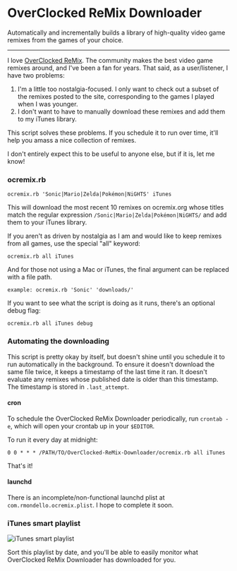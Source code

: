 # OverClocked ReMix Downloader

Automatically and incrementally builds a library of high-quality video game remixes from the games of your choice.

---

I love [OverClocked ReMix](http://ocremix.org/). The community makes the best video game remixes around, and I've been a fan for years. That said, as a user/listener, I have two problems:

1. I'm a little too nostalgia-focused. I only want to check out a subset of the remixes posted to the site, corresponding to the games I played when I was younger.
2. I don't want to have to manually download these remixes and add them to my iTunes library.

This script solves these problems. If you schedule it to run over time, it'll help you amass a nice collection of remixes.

I don't entirely expect this to be useful to anyone else, but if it is, let me know!

### ocremix.rb

	ocremix.rb 'Sonic|Mario|Zelda|Pokémon|NiGHTS' iTunes

This will download the most recent 10 remixes on ocremix.org whose titles match the regular expression `/Sonic|Mario|Zelda|Pokémon|NiGHTS/` and add them to your iTunes library.

If you aren't as driven by nostalgia as I am and would like to keep remixes from all games, use the special "all" keyword:

	ocremix.rb all iTunes

And for those not using a Mac or iTunes, the final argument can be replaced with a file path.

	example: ocremix.rb 'Sonic' 'downloads/'

If you want to see what the script is doing as it runs, there's an optional debug flag:

	ocremix.rb all iTunes debug

### Automating the downloading

This script is pretty okay by itself, but doesn't shine until you schedule it to run automatically in the background. To ensure it doesn't download the same file twice, it keeps a timestamp of the last time it ran. It doesn't evaluate any remixes whose published date is older than this timestamp. The timestamp is stored in `.last_attempt`.

#### cron

To schedule the OverClocked ReMix Downloader periodically, run `crontab -e`, which will open your crontab up in your `$EDITOR`.

To run it every day at midnight:

	0 0 * * * /PATH/TO/OverClocked-ReMix-Downloader/ocremix.rb all iTunes

That's it!

#### launchd

There is an incomplete/non-functional launchd plist at `com.rmondello.ocremix.plist`. I hope to complete it soon.

### iTunes smart playlist

![iTunes smart playlist](https://github.com/rmondello/OverClocked-ReMix-Downloader/raw/master/smart_playlist.png)

Sort this playlist by date, and you'll be able to easily monitor what OverClocked ReMix Downloader has downloaded for you.
